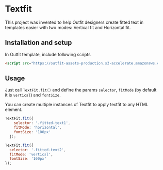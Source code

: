 # Textfit

This project was invented to help Outfit designers create fitted text in templates easier with two modes: Vertical fit and Horizontal fit.

## Installation and setup

In Outfit template, include following scripts

```html
<script src="https://outfit-assets-production.s3-accelerate.amazonaws.com/scripts/textfit.0.0.1.min.js" type="text/javascript"></script>
```

## Usage

Just call `TextFit.fit()` and define the params `selector`, `fitMode` (by default it is `vertical`) and `fontSize`.

You can create multiple instances of Textfit to apply textfit to any HTML element.

```javascript
TextFit.fit({
    selector: '.fitted-text1',
    fitMode: 'horizontal',
    fontSize: '100px'
  });

TextFit.fit({
  selector: '.fitted-text2',
  fitMode: 'vertical',
  fontSize: '100px'
});
```
